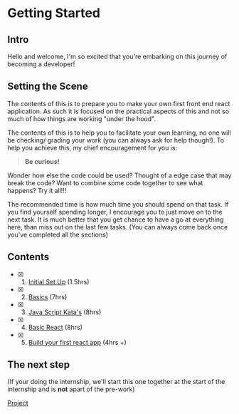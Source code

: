 # Getting Started

## Intro

Hello and welcome, I'm so excited that you're embarking on this journey of becoming a developer!

## Setting the Scene

The contents of this is to prepare you to make your own first front end react application. As such it is focused on the practical aspects of this and not so much of how things are working "under the hood".

The contents of this is to help you to facilitate your own learning, no one will be checking/ grading your work (you can always ask for help though!). To help you achieve this, my chief encouragement for you is:

> **Be curious!**

Wonder how else the code could be used? Thought of a edge case that may break the code? Want to combine some code together to see what happens? Try it all!!!

The recommended time is how much time you should spend on that task. If you find yourself spending longer, I encourage you to just move on to the next task. It is much better that you get chance to have a go at everything here, than miss out on the last few tasks. (You can always come back once you've completed all the sections)

## Contents

- [x] 1. [Initial Set Up](/1-SetUp/README.md) (1.5hrs)
- [x] 2. [Basics](/2-Basics/README.md) (7hrs)
- [x] 3. [Java Script Kata's](/3-JSKata/README.md) (8hrs)
- [x] 4. [Basic React](/4-React/README.md) (8hrs)
- [x] 5. [Build your first react app](/5-MyFirstApp/README.md) (4hrs +)

## The next step

(If your doing the internship, we'll start this one together at the start of the internship and is **not** apart of the pre-work)

[Project](./Project/README.md)
